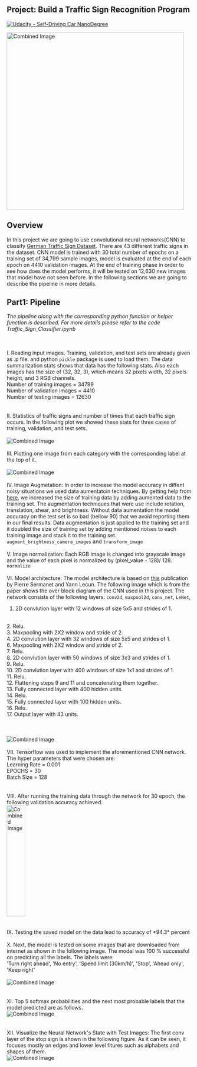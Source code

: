 ## Project: Build a Traffic Sign Recognition Program
[![Udacity - Self-Driving Car NanoDegree](https://s3.amazonaws.com/udacity-sdc/github/shield-carnd.svg)](http://www.udacity.com/drive)

<img src="examples/title.png" width="480" alt="Combined Image" />

Overview
---
In this project we are going to use convolutional neural networks(CNN) to classify [German Traffic Sign Dataset](http://benchmark.ini.rub.de/?section=gtsrb&subsection=dataset). There are 43 different traffic signs in the dataset. CNN model is trained with 30 total number of epochs on a training set of 34,799 sample images, model is evaluated at the end of each epoch on 4410 validation images. At the end of training phase in order to see how does the model performs, it will be tested on 12,630 new images that model have not seen before. In the following sections we are going to describe the pipeline in more details. 


Part1: Pipeline
---
*The pipeline along with the corresponding python function or helper function is described. For more details please refer to the code Traffic_Sign_Classifier.ipynb*

<br></br>
I. Reading input images. Training, validation, and test sets are already given as .p file. and python ```pickle``` package is used to load them. The data summarization stats shows that data has the following stats. Also each images has the size of (32, 32, 3), which means 32 pixels width, 32 pixels height, and 3 RGB channels.
<br>
Number of training images = 34799
</br>
Number of validation images = 4410
<br>
Number of testing images = 12630
</br>
<br></br>
II. Statistics of traffic signs and number of times that each traffic sign occurs. In the following plot we showed these stats for three cases of training, validation, and test sets.
<br></br>
<img src="examples/visualize_data.png" alt="Combined Image" />
<br></br>
III. Plotting one image from each category with the corresponding label at the top of it.
<br></br>
<img src="examples/title.png" alt="Combined Image" />
<br></br>
IV. Image Augmetation: In order to increase the model accuracy in diffent noisy situations we used data aumentatoin techniques. By getting help from [here](https://github.com/vxy10/ImageAugmentation), we increased the size of training data by adding aumented data to the training set. The augmentation techniques that were use include rotation, translation, shear, and brightness. Without data aumentation the model accuracy on the test set is so bad (bellow 90) that we avoid reporting them in our final results. Data augmentation is just applied to the training set and it doubled the size of training set by adding mentioned noises to each training image and stack it to the training set. ```augment_brightness_camera_images``` and ```transform_image```
<br></br>
V. Image normalization: Each RGB image is changed into grayscale image and the value of each pixel is normalized by (pixel_value - 128)/ 128. ```normalize```
<br></br>
VI. Model architecture: The model architecture is based on [this](http://yann.lecun.com/exdb/publis/pdf/sermanet-ijcnn-11.pdf) publication by Pierre Sermanet and Yann Lecun. The following image which is from the paper shows the over block diagram of the CNN used in this project. The network consists of the following layers: ```conv2d```, ```maxpool2d```, ```conv_net```, ```LeNet```, 
<br>
1. 2D convlution layer with 12 windows of size 5x5 and strides of 1. 
<br>
2. Relu.
</br>
3. Maxpooling with 2X2 window and stride of 2.
<br>
4. 2D convlution layer with 32 windows of size 5x5 and strides of 1. 
</br>
6. Maxpooling with 2X2 window and stride of 2.
<br>
7. Relu.
</br>
8. 2D convlution layer with 50 windows of size 3x3 and strides of 1. 
<br>
9. Relu.
</br>
10. 2D convlution layer with 400 windows of size 1x1 and strides of 1.
<br>
11. Relu.
</br>
12. Flattening steps 9 and 11 and concatenating them together.
<br>
13. Fully connected layer with 400 hidden units.
</br>
14. Relu.
<br>
15. Fully connected layer with 100 hidden units.
</br>
16. Relu.
<br>
17. Output layer with 43 units.
</br>
</br>
<br></br>
<img src="examples/CNN.png" alt="Combined Image" />
<br></br>
VII. Tensorflow was used to implement the aforementioned CNN network. The hyper parameters that were chosen are:
<br>
Learning Rate = 0.001
</br>
EPOCHS = 30
<br>
Batch Size = 128
</br>
<br></br>
VIII. After running the training data through the network for 30 epoch, the following validation accuracy achieved.
<br>
<img src="examples/Valid_accuracy.png" width = "50" height="300" alt="Combined Image" />
</br>
<br></br>
IX. Testing the saved model on the data lead to accuracy of *94.3* percent
<br></br>
X. Next, the model is tested on some images that are downloaded from internet as shown in the following image. The model was 100 % successful on predicting all the labels. The labels were:
<br>
'Turn right ahead', 'No entry', 'Speed limit (30km/h)', 'Stop', 'Ahead only', 'Keep right'
</br>
<br>
<img src="examples/othersigns.png" alt="Combined Image" />	
</br>
<br></br>
XI. Top 5 softmax probabilities and the next most probable labels that the model predicted are as follows.
<br>
<img src="examples/Labels.png" alt="Combined Image" />	
</br>
<br></br>
XII. Visualize the Neural Network's State with Test Images: The first conv layer of the stop sign is shown in the following figure. As it can be seen, it focuses mostly on edges and lower level fitures such as alphabets and shapes of them.
<br>
<img src="examples/ConvLayer_StopSign.png.png" alt="Combined Image" />	
</br>
<br></br>
